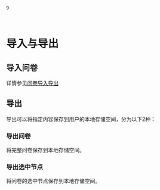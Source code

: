 ```index
9
```
```tag

```
```summary

```
# 导入与导出

## 导入问卷
详情参见[问卷导入导出](../../03newSurvey/03fromDocFile.md)

## 导出
导出可以将指定内容保存到用户的本地存储空间，分为以下2种：

### 导出问卷

将完整问卷保存到本地存储空间。

### 导出选中节点

将问卷的选中节点保存到本地存储空间。
